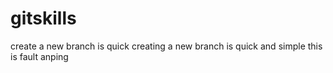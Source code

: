 # gitskills
create a new branch is quick
creating a new branch is quick and simple
this is fault
anping
